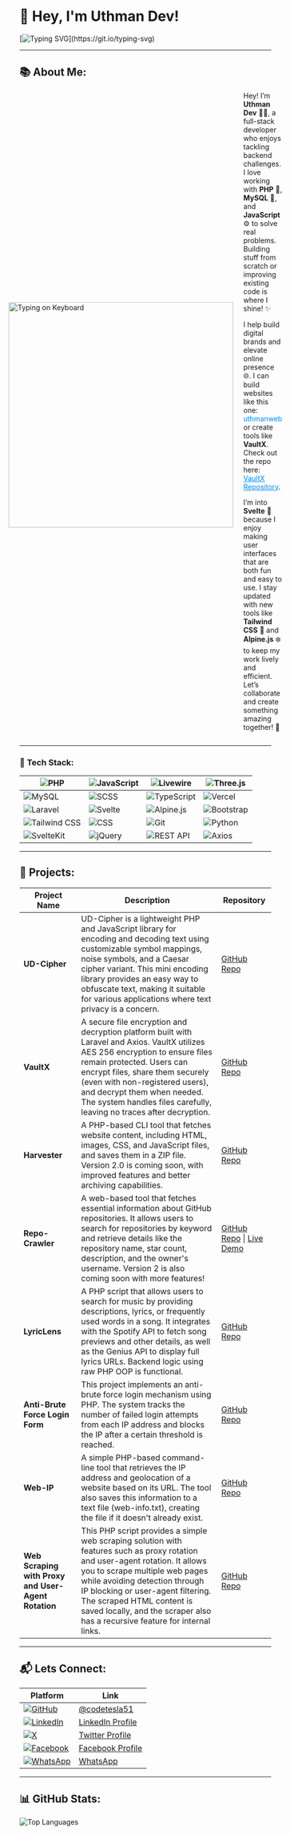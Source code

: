 # 👋 Hey, I'm Uthman Dev!

[![Typing SVG](https://readme-typing-svg.herokuapp.com?size=32&duration=6500&color=008afa&lines=Full+Stack+Developer;Backend+Specialist;Let's+Build+Something+Great!)](https://git.io/typing-svg)

---

## 📚 **About Me**:

<div style="display: flex; align-items: center; justify-content: center;">
  <div style="margin-right: 20px;">
    <img src="https://media4.giphy.com/media/26tn33aiTi1jkl6H6/giphy.gif?cid=6c09b9523h12jzbpazg3ac32ccr2qppjlfzn1w4qpaecfof0&ep=v1_internal_gif_by_id&rid=giphy.gif&ct=g" alt="Typing on Keyboard" width="450px" />
  </div>
  <br>
  <div>  
    Hey! I’m <b>Uthman Dev</b> 👨‍💻, a full-stack developer who enjoys tackling backend challenges. I love working with <b>PHP</b> 🐘, <b>MySQL</b> 🐬, and <b>JavaScript</b> ⚙️ to solve real problems. Building stuff from scratch or improving existing code is where I shine! ✨

<p>I help build digital brands and elevate online presence 🌐. I can build websites like this one: <a href="https://uthmandev.vercel.app" style="color: #008afa; text-decoration: none;">uthmanweb</a> or create tools like <strong>VaultX</strong>. Check out the repo here: <a href="https://github.com/codetesla51/vaultx" style="color: #008afa; text-decoration: underline;">VaultX Repository</a>.</p>

<p>I’m into <strong>Svelte</strong> 🌱 because I enjoy making user interfaces that are both fun and easy to use. I stay updated with new tools like <strong>Tailwind CSS</strong> 🎨 and <strong>Alpine.js</strong> ❄️ to keep my work lively and efficient. Let’s collaborate and create something amazing together! 🚀</p>

</div>
</div>

---

### 🔧 **Tech Stack:**

| ![PHP](https://img.shields.io/badge/PHP-777BB4?style=for-the-badge&logo=php&logoColor=white) | ![JavaScript](https://img.shields.io/badge/JavaScript-F7DF1E?style=for-the-badge&logo=javascript&logoColor=black) | ![Livewire](https://img.shields.io/badge/Livewire-4E56A6?style=for-the-badge&logo=livewire&logoColor=white) | ![Three.js](https://img.shields.io/badge/Three.js-000000?style=for-the-badge&logo=three.js&logoColor=white) |
|--------------------------------|----------------------------------------------------|--------------------------------------------------|----------------------------------------------|
| ![MySQL](https://img.shields.io/badge/MySQL-4479A1?style=for-the-badge&logo=mysql&logoColor=white) | ![SCSS](https://img.shields.io/badge/SCSS-CC6699?style=for-the-badge&logo=sass&logoColor=white) | ![TypeScript](https://img.shields.io/badge/TypeScript-3178C6?style=for-the-badge&logo=typescript&logoColor=white) | ![Vercel](https://img.shields.io/badge/Vercel-000000?style=for-the-badge&logo=vercel&logoColor=white) |
| ![Laravel](https://img.shields.io/badge/Laravel-FF2D20?style=for-the-badge&logo=laravel&logoColor=white) | ![Svelte](https://img.shields.io/badge/Svelte-FF3E00?style=for-the-badge&logo=svelte&logoColor=white) | ![Alpine.js](https://img.shields.io/badge/Alpine.js-8BC0D0?style=for-the-badge&logo=alpine.js&logoColor=white) | ![Bootstrap](https://img.shields.io/badge/Bootstrap-563D7C?style=for-the-badge&logo=bootstrap&logoColor=white) |
| ![Tailwind CSS](https://img.shields.io/badge/Tailwind_CSS-38B2AC?style=for-the-badge&logo=tailwind-css&logoColor=white) | ![CSS](https://img.shields.io/badge/CSS3-1572B6?style=for-the-badge&logo=css3&logoColor=white) | ![Git](https://img.shields.io/badge/Git-F05032?style=for-the-badge&logo=git&logoColor=white) | ![Python](https://img.shields.io/badge/Python-3776AB?style=for-the-badge&logo=python&logoColor=white) |
| ![SvelteKit](https://img.shields.io/badge/SvelteKit-FF3E00?style=for-the-badge&logo=svelte&logoColor=white) | ![jQuery](https://img.shields.io/badge/jQuery-0769AD?style=for-the-badge&logo=jquery&logoColor=white) | ![REST API](https://img.shields.io/badge/REST-02569B?style=for-the-badge&logo=rest-api&logoColor=white) | ![Axios](https://img.shields.io/badge/Axios-5A29E4?style=for-the-badge&logo=axios&logoColor=white) |

---
 ## 💼 **Projects**:

| **Project Name**                                                                                      | **Description**                                                                                          | **Repository**                           |
|-------------------------------------------------------------------------------------------------------|----------------------------------------------------------------------------------------------------------|------------------------------------------|
| **UD-Cipher**                                                                                             |  UD-Cipher is a lightweight PHP and JavaScript library for encoding and decoding text using customizable symbol mappings, noise symbols, and a Caesar cipher variant. This mini encoding library provides an easy way to obfuscate text, making it suitable for various applications where text privacy is a concern.| [GitHub Repo](https://github.com/codetesla51/ud-cipher) |
| **VaultX**                                                                                             | A secure file encryption and decryption platform built with Laravel and Axios. VaultX utilizes AES 256 encryption to ensure files remain protected. Users can encrypt files, share them securely (even with non-registered users), and decrypt them when needed. The system handles files carefully, leaving no traces after decryption. | [GitHub Repo](https://github.com/codetesla51/vaultx.git) |
| **Harvester**                                                                                          | A PHP-based CLI tool that fetches website content, including HTML, images, CSS, and JavaScript files, and saves them in a ZIP file. Version 2.0 is coming soon, with improved features and better archiving capabilities. | [GitHub Repo](https://github.com/codetesla51/harvester-.git) |
| **Repo-Crawler**                                                                                       | A web-based tool that fetches essential information about GitHub repositories. It allows users to search for repositories by keyword and retrieve details like the repository name, star count, description, and the owner's username. Version 2 is also coming soon with more features! | [GitHub Repo](https://github.com/codetesla51/repo_crawler) \| [Live Demo](https://repo-crawler.vercel.app/) |
| **LyricLens**                                                                                          | A PHP script that allows users to search for music by providing descriptions, lyrics, or frequently used words in a song. It integrates with the Spotify API to fetch song previews and other details, as well as the Genius API to display full lyrics URLs. Backend logic using raw PHP OOP is functional. | [GitHub Repo](https://github.com/codetesla51/lyriclens.git) |
| **Anti-Brute Force Login Form**                                                                        | This project implements an anti-brute force login mechanism using PHP. The system tracks the number of failed login attempts from each IP address and blocks the IP after a certain threshold is reached. | [GitHub Repo](https://github.com/codetesla51/anti-brute-force-login.git) |
| **Web-IP**                                                                                             | A simple PHP-based command-line tool that retrieves the IP address and geolocation of a website based on its URL. The tool also saves this information to a text file (web-info.txt), creating the file if it doesn't already exist. | [GitHub Repo](https://github.com/codetesla51/web-ip.git) |
| **Web Scraping with Proxy and User-Agent Rotation**                                                    | This PHP script provides a simple web scraping solution with features such as proxy rotation and user-agent rotation. It allows you to scrape multiple web pages while avoiding detection through IP blocking or user-agent filtering. The scraped HTML content is saved locally, and the scraper also has a recursive feature for internal links. | [GitHub Repo](https://github.com/codetesla51/web_scrapper_script.git) |



---

## 📬 **Lets Connect**:
| **Platform** | **Link** |
|--------------|----------|
| [![GitHub](https://img.shields.io/badge/GitHub-181717?style=for-the-badge&logo=github&logoColor=white)](https://github.com/codetesla51) | [@codetesla51](https://github.com/codetesla51) |
| [![LinkedIn](https://img.shields.io/badge/LinkedIn-0077B5?style=for-the-badge&logo=linkedin&logoColor=white)](https://www.linkedin.com/in/uthman-dev-a61578298?utm_source=share&utm_campaign=share_via&utm_content=profile&utm_medium=android_app) | [LinkedIn Profile](https://www.linkedin.com/in/uthman-dev-a61578298?utm_source=share&utm_campaign=share_via&utm_content=profile&utm_medium=android_app) |
| [![X](https://img.shields.io/badge/X-1DA1F2?style=for-the-badge&logo=twitter&logoColor=white)](https://x.com/oladele56481?t=KIfYsIyRIobDWhMnYTYTfA&s=09) | [Twitter Profile](https://x.com/oladele56481?t=KIfYsIyRIobDWhMnYTYTfA&s=09) |
| [![Facebook](https://img.shields.io/badge/Facebook-1877F2?style=for-the-badge&logo=facebook&logoColor=white)](https://www.facebook.com/profile.php?id=100089196350154) | [Facebook Profile](https://www.facebook.com/profile.php?id=100089196350154) |
| [![WhatsApp](https://img.shields.io/badge/WhatsApp-25D366?style=for-the-badge&logo=whatsapp&logoColor=white)](https://wa.link/6jqex1) | [WhatsApp](https://wa.link/6jqex1) |

---

## 📊 GitHub Stats:
![Top Languages](https://github-readme-stats.vercel.app/api/top-langs/?username=codetesla51&layout=compact&theme=radical&count_private=true)

